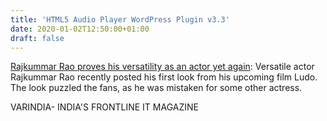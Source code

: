 ```yaml
---
title: 'HTML5 Audio Player WordPress Plugin v3.3'
date: 2020-01-02T12:50:00+01:00
draft: false
---
```


[Rajkummar Rao proves his versatility as an actor yet again](https://varindia.com/news/rajkummar-rao-proves-his-versatility-as-an-actor-yet-again#.Xg3Z-sA-7_M.blogger): Versatile actor Rajkummar Rao recently posted his first look from his upcoming film Ludo. The look puzzled the fans, as he was mistaken for some other actress.  
  
VARINDIA- INDIA'S FRONTLINE IT MAGAZINE